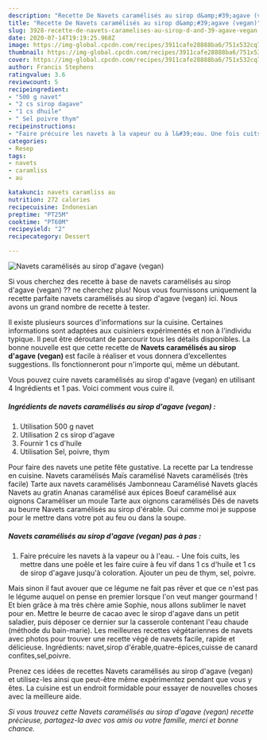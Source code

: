```yaml
---
description: "Recette De Navets caramélisés au sirop d&amp;#39;agave (vegan)"
title: "Recette De Navets caramélisés au sirop d&amp;#39;agave (vegan)"
slug: 3928-recette-de-navets-caramelises-au-sirop-d-and-39-agave-vegan
date: 2020-07-14T19:19:25.968Z
image: https://img-global.cpcdn.com/recipes/3911cafe28888ba6/751x532cq70/navets-caramelises-au-sirop-dagave-vegan-photo-principale-de-la-recette.jpg
thumbnail: https://img-global.cpcdn.com/recipes/3911cafe28888ba6/751x532cq70/navets-caramelises-au-sirop-dagave-vegan-photo-principale-de-la-recette.jpg
cover: https://img-global.cpcdn.com/recipes/3911cafe28888ba6/751x532cq70/navets-caramelises-au-sirop-dagave-vegan-photo-principale-de-la-recette.jpg
author: Francis Stephens
ratingvalue: 3.6
reviewcount: 5
recipeingredient:
- "500 g navet"
- "2 cs sirop dagave"
- "1 cs dhuile"
- " Sel poivre thym"
recipeinstructions:
- "Faire précuire les navets à la vapeur ou à l&#39;eau. Une fois cuits, les mettre dans une poêle et les faire cuire à feu vif dans 1 cs d&#39;huile et 1 cs de sirop d&#39;agave jusqu&#39;à coloration. Ajouter un peu de thym, sel, poivre."
categories:
- Resep
tags:
- navets
- caramliss
- au

katakunci: navets caramliss au 
nutrition: 272 calories
recipecuisine: Indonesian
preptime: "PT25M"
cooktime: "PT60M"
recipeyield: "2"
recipecategory: Dessert

---
```



![Navets caramélisés au sirop d&#39;agave (vegan)](https://img-global.cpcdn.com/recipes/3911cafe28888ba6/751x532cq70/navets-caramelises-au-sirop-dagave-vegan-photo-principale-de-la-recette.jpg)

Si vous cherchez des recette à base de navets caramélisés au sirop d&#39;agave (vegan) ?? ne cherchez plus! Nous vous fournissons uniquement la recette parfaite navets caramélisés au sirop d&#39;agave (vegan) ici. Nous avons un grand nombre de recette à tester.

Il existe plusieurs sources d'informations sur la cuisine. Certaines informations sont adaptées aux cuisiniers expérimentés et non à l'individu typique. Il peut être déroutant de parcourir tous les détails disponibles. La bonne nouvelle est que cette recette de <strong> Navets caramélisés au sirop d&#39;agave (vegan) </strong> est facile à réaliser et vous donnera d’excellentes suggestions. Ils fonctionneront pour n'importe qui, même un débutant.

<!--inarticleads1-->

Vous pouvez cuire navets caramélisés au sirop d&#39;agave (vegan) en utilisant 4 Ingrédients et 1 pas. Voici comment vous cuire il.

##### Ingrédients de navets caramélisés au sirop d&#39;agave (vegan) :

1. Utilisation 500 g navet
1. Utilisation 2 cs sirop d&#39;agave
1. Fournir 1 cs d&#39;huile
1. Utilisation  Sel, poivre, thym


Pour faire des navets une petite fête gustative. La recette par La tendresse en cuisine. Navets caramélisés Maïs caramélisé Navets caramélisés (très facile) Tarte aux navets caramélisés Jambonneau Caramélisé Navets glacés Navets au gratin Ananas caramélisé aux épices Boeuf caramélisé aux oignons Caraméliser un moule Tarte aux oignons caramélisés Dés de navets au beurre Navets caramélisés au sirop d&#39;érable. Oui comme moi je suppose pour le mettre dans votre pot au feu ou dans la soupe. 

<!--inarticleads2-->

##### Navets caramélisés au sirop d&#39;agave (vegan) pas à pas :

1. Faire précuire les navets à la vapeur ou à l&#39;eau. - Une fois cuits, les mettre dans une poêle et les faire cuire à feu vif dans 1 cs d&#39;huile et 1 cs de sirop d&#39;agave jusqu&#39;à coloration. Ajouter un peu de thym, sel, poivre.


Mais sinon il faut avouer que ce légume ne fait pas rêver et que ce n&#39;est pas le légume auquel on pense en premier lorsque l&#39;on veut manger gourmand ! Et bien grâce à ma très chère amie Sophie, nous allons sublimer le navet pour en. Mettre le beurre de cacao avec le sirop d&#39;agave dans un petit saladier, puis déposer ce dernier sur la casserole contenant l&#39;eau chaude (méthode du bain-marie). Les meilleures recettes végétariennes de navets avec photos pour trouver une recette végé de navets facile, rapide et délicieuse. Ingrédients: navet,sirop d&#39;érable,quatre-épices,cuisse de canard confites,sel,poivre. 

<!--inarticleads1-->

<p>
Prenez ces idées de recettes Navets caramélisés au sirop d&#39;agave (vegan) et utilisez-les ainsi que peut-être même expérimentez pendant que vous y êtes. La cuisine est un endroit formidable pour essayer de nouvelles choses avec la meilleure aide.
</p>

<p>
<i>Si vous trouvez cette Navets caramélisés au sirop d&#39;agave (vegan) recette précieuse, partagez-la avec vos amis ou votre famille, merci et bonne chance.</i>
</p>
